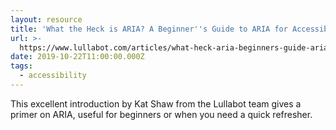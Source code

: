 ```yaml
---
layout: resource
title: 'What the Heck is ARIA? A Beginner''s Guide to ARIA for Accessibility '
url: >-
  https://www.lullabot.com/articles/what-heck-aria-beginners-guide-aria-accessibility
date: 2019-10-22T11:00:00.000Z
tags:
  - accessibility
---
```

This excellent introduction by Kat Shaw from the Lullabot team gives a primer on ARIA, useful for beginners or when you need a quick refresher.
